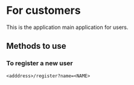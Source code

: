 # For customers

This is the application main application for users.

## Methods to use

### To register a new user

```
<adddress>/register?name=<NAME>
```
